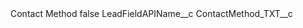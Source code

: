 <?xml version="1.0" encoding="UTF-8"?>
<CustomMetadata xmlns="http://soap.sforce.com/2006/04/metadata" xmlns:xsi="http://www.w3.org/2001/XMLSchema-instance" xmlns:xsd="http://www.w3.org/2001/XMLSchema">
    <label>Contact Method</label>
    <protected>false</protected>
    <values>
        <field>LeadFieldAPIName__c</field>
        <value xsi:type="xsd:string">ContactMethod_TXT__c</value>
    </values>
</CustomMetadata>
